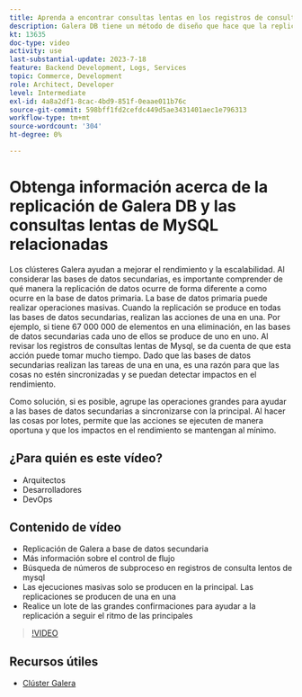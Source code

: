 ```yaml
---
title: Aprenda a encontrar consultas lentas en los registros de consultas lentas de mysql y por qué el método de diseño de replicación de Galera DB puede ser la razón
description: Galera DB tiene un método de diseño que hace que la replicación de datos en bases de datos secundarias tome más tiempo que la primaria. Aprenda a encontrar estos eventos en el registro de consultas lentas de mysql y la razón subyacente por la que ve entradas en los registros de consultas lentas y quizás cómo evitarlas en el futuro.
kt: 13635
doc-type: video
activity: use
last-substantial-update: 2023-7-18
feature: Backend Development, Logs, Services
topic: Commerce, Development
role: Architect, Developer
level: Intermediate
exl-id: 4a8a2df1-8cac-4bd9-851f-0eaae011b76c
source-git-commit: 598bff1fd2cefdc449d5ae3431401aec1e796313
workflow-type: tm+mt
source-wordcount: '304'
ht-degree: 0%

---
```


# Obtenga información acerca de la replicación de Galera DB y las consultas lentas de MySQL relacionadas

Los clústeres Galera ayudan a mejorar el rendimiento y la escalabilidad. Al considerar las bases de datos secundarias, es importante comprender de qué manera la replicación de datos ocurre de forma diferente a como ocurre en la base de datos primaria. La base de datos primaria puede realizar operaciones masivas. Cuando la replicación se produce en todas las bases de datos secundarias, realizan las acciones de una en una. Por ejemplo, si tiene 67 000 000 de elementos en una eliminación, en las bases de datos secundarias cada uno de ellos se produce de uno en uno. Al revisar los registros de consultas lentas de Mysql, se da cuenta de que esta acción puede tomar mucho tiempo. Dado que las bases de datos secundarias realizan las tareas de una en una, es una razón para que las cosas no estén sincronizadas y se puedan detectar impactos en el rendimiento.

Como solución, si es posible, agrupe las operaciones grandes para ayudar a las bases de datos secundarias a sincronizarse con la principal. Al hacer las cosas por lotes, permite que las acciones se ejecuten de manera oportuna y que los impactos en el rendimiento se mantengan al mínimo.

## ¿Para quién es este vídeo?

- Arquitectos
- Desarrolladores
- DevOps

## Contenido de vídeo

- Replicación de Galera a base de datos secundaria
- Más información sobre el control de flujo
- Búsqueda de números de subproceso en registros de consulta lentos de mysql
- Las ejecuciones masivas solo se producen en la principal. Las replicaciones se producen de una en una
- Realice un lote de las grandes confirmaciones para ayudar a la replicación a seguir el ritmo de las principales

>[!VIDEO](https://video.tv.adobe.com/v/3423545?learn=on&captions=spa)

## Recursos útiles

- [Clúster Galera](https://galeracluster.com/)
